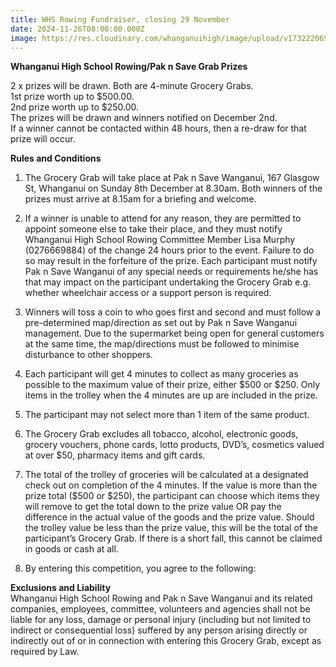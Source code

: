 ```yaml
---
title: WHS Rowing Fundraiser, closing 29 November
date: 2024-11-26T08:00:00.000Z
image: https://res.cloudinary.com/whanganuihigh/image/upload/v1732220699/Events/whs_rowing_fundraiser_2024.png
---
```

**Whanganui High School Rowing/Pak n Save Grab Prizes**
 

2 x prizes will be drawn. Both are 4-minute Grocery Grabs.  
1st prize worth up to $500.00.  
2nd prize worth up to $250.00.  
The prizes will be drawn and winners notified on December 2nd.  
If a winner cannot be contacted within 48 hours, then a re-draw for that prize will occur. 


**Rules and Conditions**  

1. The Grocery Grab will take place at Pak n Save Wanganui, 167 Glasgow St, Whanganui on Sunday 8th December at 8.30am. Both winners of the prizes must arrive at 8.15am for a briefing and welcome.  

2. If a winner is unable to attend for any reason, they are permitted to appoint someone else to take their place, and they must notify Whanganui High School Rowing Committee Member Lisa Murphy (0276669884) of the change 24 hours prior to the event. Failure to do so may result in the forfeiture of the prize. Each participant must notify Pak n Save Wanganui of any special needs or requirements he/she has that may impact on the participant undertaking the Grocery Grab e.g. whether wheelchair access or a support person is required.  

3. Winners will toss a coin to who goes first and second and must follow a pre-determined map/direction as set out by Pak n Save Wanganui management. Due to the supermarket being open for general customers at the same time, the map/directions must be followed to minimise disturbance to other shoppers.  

4. Each participant will get 4 minutes to collect as many groceries as possible to the maximum value of their prize, either $500 or $250. Only items in the trolley when the 4 minutes are up are included in the prize.  

5. The participant may not select more than 1 item of the same product.  

6. The Grocery Grab excludes all tobacco, alcohol, electronic goods, grocery vouchers, phone cards, lotto products, DVD’s, cosmetics valued at over $50, pharmacy items and gift cards.  

7. The total of the trolley of groceries will be calculated at a designated check out on completion of the 4 minutes. If the value is more than the prize total ($500 or $250), the participant can choose which items they will remove to get the total down to the prize value OR pay the difference in the actual value of the goods and the prize value. Should the trolley value be less than the prize value, this will be the total of the participant’s Grocery Grab. If there is a short fall, this cannot be claimed in goods or cash at all.  

8. By entering this competition, you agree to the following: 


**Exclusions and Liability**  
Whanganui High School Rowing and Pak n Save Wanganui and its related companies, employees, committee, volunteers and agencies shall not be liable for any loss, damage or personal injury (including but not limited to indirect or consequential loss) suffered by any person arising directly or indirectly out of or in connection with entering this Grocery Grab, except as required by Law.
